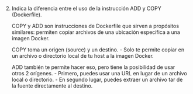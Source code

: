 2. Indica la diferencia entre el uso de la instrucción ADD y COPY (Dockerfile).

    COPY y ADD son instrucciones de Dockerfile que sirven a propósitos similares: permiten copiar archivos de una ubicación específica a una imagen Docker.
    
    COPY toma un origen (source) y un destino.
        - Solo te permite copiar en un archivo o directorio local de tu host a la imagen Docker.

    ADD también te permite hacer eso, pero tiene la posibilidad de usar otros 2 orígenes.
        - Primero, puedes usar una URL en lugar de un archivo local o directorio.
        - En segundo lugar, puedes extraer un archivo tar de la fuente directamente al destino.